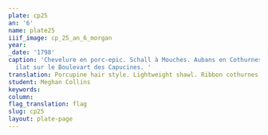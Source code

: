 ```yaml
---
plate: cp25
an: '6'
name: plate25
iiif_image: cp_25_an_6_morgan
year: 
_date: '1798'
caption: 'Chevelure en porc-epic. Schall à Mouches. Aubans en Cothurnes. Des d''ap
  ilat sur le Boulevart des Capucines. '
translation: Porcupine hair style. Lightweight shawl. Ribbon cothurnes (types of Greek-style, laced shoes). Apprentices on Boulevart des Capucines. 
student: Meghan Collins
keywords: 
column: 
flag_translation: flag
slug: cp25
layout: plate-page
---
```

